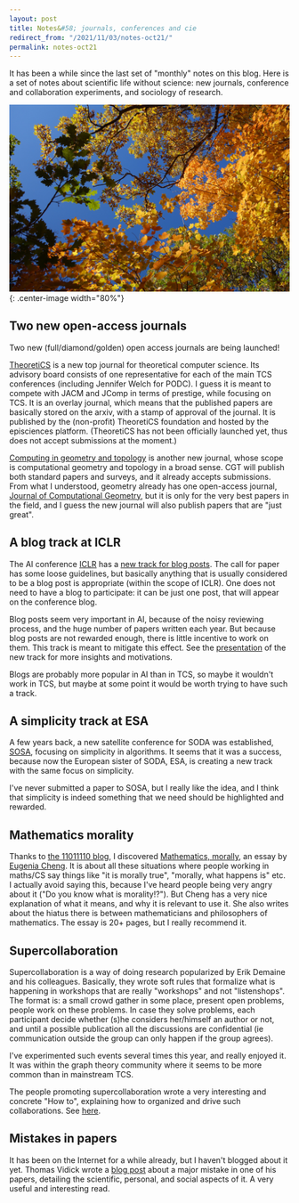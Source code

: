 ```yaml
---
layout: post
title: Notes&#58; journals, conferences and cie
redirect_from: "/2021/11/03/notes-oct21/"
permalink: notes-oct21
---
```


It has been a while since the last set of "monthly" notes on this blog. 
Here is a set of notes about scientific life without science: new 
journals, conference and collaboration experiments, and sociology of research.

![](../assets/automne-21.jpg){: .center-image width="80%"}

## Two new open-access journals

Two new (full/diamond/golden) open access journals are being launched!

[TheoretiCS](https://theoretics.episciences.org/) is a new top journal 
for theoretical computer science. Its advisory board consists of one
representative for each of the main TCS conferences (including Jennifer Welch 
for PODC). I guess it is meant to compete with JACM and JComp in terms of 
prestige, while focusing on TCS.
It is an overlay journal, which means that the published papers are basically 
stored on the arxiv, with a stamp of approval of the journal.
It is published by the (non-profit) TheoretiCS foundation and hosted by the 
episciences platform. (TheoretiCS has not been officially launched yet, 
thus does not accept submissions at the moment.)

[Computing in geometry and topology](https://www.cgt-journal.org/index.php/cgt)
is another new journal, whose scope is computational geometry and topology
in a broad sense. CGT will publish both standard papers and surveys, and it 
already accepts submissions. From what I understood, geometry already has 
one open-access journal, 
[Journal of Computational Geometry](https://jocg.org/index.php/jocg), but 
it is only for the very best papers in the field, and I guess the new 
journal will also publish papers that are "just great".


## A blog track at ICLR

The AI conference [ICLR](https://iclr.cc/) has a 
[new track for blog posts](https://iclr.cc/Conferences/2022/CallForBlogPosts).
The call for paper has some loose guidelines, but basically anything that is
usually considered to be a blog post is appropriate (within the scope of ICLR). 
One does not need to have a blog to participate: it can be just one post, 
that will appear on the conference blog.

Blog posts seem very 
important in AI, because of the noisy reviewing process, and the huge 
number of papers written each year. But because blog posts are not rewarded
enough, there is little incentive to work on them. This track is meant to
mitigate this effect.
See the [presentation](https://iclr-blog-track.github.io//2021/09/08/blog-posts-as-conference-contributions/)
of the new track for more insights and motivations. 

Blogs are probably more popular in AI than in TCS, so maybe it wouldn't 
work in TCS, but maybe at some point it would be worth trying to have such 
a track.


## A simplicity track at ESA

A few years back, a new satellite conference for SODA was established, 
[SOSA](https://www.siam.org/conferences/cm/conference/sosa20), 
focusing on simplicity in algorithms. It seems that it was a success, 
because now the European sister of SODA, ESA, is creating a new track with the 
same focus on simplicity. 

I've never submitted a paper to SOSA, but I really like the idea, and I 
think that simplicity is indeed something that we need should be highlighted 
and rewarded.

## Mathematics morality

Thanks to [the 11011110 blog](https://11011110.github.io/blog/), I discovered
[Mathematics, morally](http://eugeniacheng.com/wp-content/uploads/2017/02/cheng-morality.pdf), 
an essay by [Eugenia Cheng](http://eugeniacheng.com/). 
It is about all these situations where people working in maths/CS say 
things like "it is morally true", "morally, what happens is" etc. 
I actually avoid saying this, because I've heard people being very angry 
about it ("Do you know what is morality!?"). 
But Cheng has a very nice explanation of what it means, and 
why it is relevant to use it. She also writes about the hiatus there is 
between mathematicians and philosophers of mathematics. 
The essay is 20+ pages, but I really recommend it.

## Supercollaboration

Supercollaboration is a way of doing research popularized by Erik Demaine 
and his colleagues. Basically, they wrote soft rules that formalize what 
is happening in workshops that are really "workshops" and not "listenshops". 
The format is: a small crowd gather in some place, present open problems, 
people work on these problems. In case they solve problems, each 
participant decide whether (s)he considers her/himself an author or not, and 
until a possible publication all the discussions are confidential (ie
communication outside the group can only happen if the group agrees). 

I've experimented such events several times this year, and really enjoyed it. 
It was within the graph theory community where it seems to be more common than 
in mainstream TCS.
 
The people promoting supercollaboration wrote a very interesting and concrete
"How to", explaining how to organized and drive such collaborations. 
See [here](http://erikdemaine.org/supercollaboration/howto.pdf). 

## Mistakes in papers

It has been on the Internet for a while already, but I haven't blogged about it 
yet. Thomas Vidick wrote a 
[blog post](https://mycqstate.wordpress.com/2020/09/29/it-happens-to-everyonebut-its-not-fun/) 
about a major mistake in one of his papers, detailing the scientific, 
personal, and social aspects of it. 
A very useful and interesting read. 




